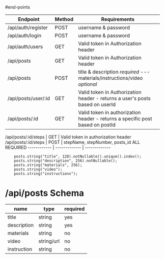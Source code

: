 #end-points

Endpoint | Method | Requirements
------------ | ------------- | ------------- 
/api/auth/register | POST | username & password
/api/auth/login | POST | username & password
/api/auth/users | GET | Valid token in Authorization header
/api/posts | GET | Valid token in Authorization header
/api/posts | POST | title & description *required* --- materials/instructions/video *optional*
/api/posts/user/:id | GET | Valid token in Authorization header - returns a user's posts based on userId
/api/posts/:id | GET | Valid token in authorization header - returns a specific post based on postId

/api/posts/:id/steps | GET | Valid token in authorization header
/api/posts/:id/steps | POST | stepName, stepNumber, posts_id ALL REQUIRED
------------ | ------------- | ------------- 

        posts.string("title", 128).notNullable().unique().index();
        posts.string("description", 256).notNullable();
        posts.string("materials", 256);
        posts.string("video");
        posts.string("instructions");


# /api/posts Schema

name | type | required
---- | ---- | --------
title|string|yes
description|string|yes
materials|string|no
video|string/url|no
instruction|string|no

